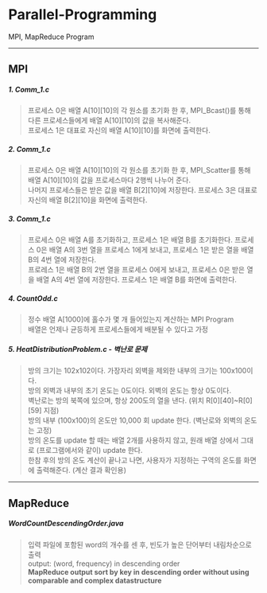 # Parallel-Programming
MPI, MapReduce Program


--------------------------------


## MPI    


##### 1. Comm_1.c
>프로세스 0은 배열 A[10][10]의 각 원소를 초기화 한 후, MPI_Bcast()를 통해 다른 프로세스들에게 배열 A[10][10]의 값을 복사해준다.  
프로세스 1은 대표로 자신의 배열 A[10][10]를 화면에 출력한다.  


##### 2. Comm_1.c
>프로세스 0은 배열 A[10][10]의 각 원소를 초기화 한 후, MPI_Scatter를 통해 배열 A[10][10]의 값을 프로세스마다 2행씩 나누어 준다.  
나머지 프로세스들은 받은 값을 배열 B[2][10]에 저장한다. 프로세스 3은 대표로 자신의 배열 B[2][10]을 화면에 출력한다.  


##### 3. Comm_1.c
>프로세스 0은 배열 A를 초기화하고, 프로세스 1은 배열 B를 초기화한다. 프로세스 0은 배열 A의 3번 열을 프로세스 1에게 보내고, 프로세스 1은 받은 열을 배열 B의 4번 열에 저장한다.  
프로레스 1은 배열 B의 2번 열을 프로세스 0에게 보내고, 프로세스 0은 받은 열을 배열 A의 4번 열에 저장한다. 프로세스 1은 배열 B를 화면에 출력한다.  


##### 4. CountOdd.c
>정수 배열 A[1000]에 홀수가 몇 개 들어있는지 계산하는 MPI Program  
배열은 언제나 균등하게 프로세스들에게 배분될 수 있다고 가정  


##### 5. HeatDistributionProblem.c - 벽난로 문제
> 방의 크기는 102x102이다. 가장자리 외벽을 제외한 내부의 크기는 100x100이다.  
방의 외벽과 내부의 초기 온도는 0도이다. 외벽의 온도는 항상 0도이다.  
벽난로는 방의 북쪽에 있으며, 항상 200도의 열을 낸다. (위치 R[0][40]~R[0][59] 지점)  
방의 내부 (100x100)의 온도만 10,000 회 update 한다. (벽난로와 외벽의 온도는 고정)  
방의 온도를 update 할 때는 배열 2개를 사용하지 않고, 원래 배열 상에서 그대로 (프로그램에서와 같이) update 한다.  
한참 후의 방의 온도 계산이 끝나고 나면, 사용자가 지정하는 구역의 온도를 화면에 출력해준다. (계산 결과 확인용)   


--------------------------------

## MapReduce  


##### WordCountDescendingOrder.java
>입력 파일에 포함된 word의 개수를 센 후, 빈도가 높은 단어부터 내림차순으로 출력  
output: (word, frequency) in descending order  
**MapReduce output sort by key in descending order without using comparable and complex datastructure**
